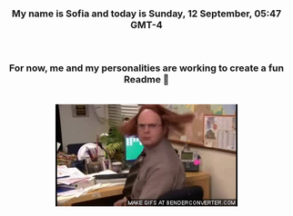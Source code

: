 


<div align="center">
<h3 >My name is Sofia and today is Sunday, 12 September, 05:47 GMT-4</h3><br>
<h3 >For now, me and my personalities are working to create a fun Readme 👋
</h3><br>
<img src='img/dwight.gif' alt='working...'/>
</div>
